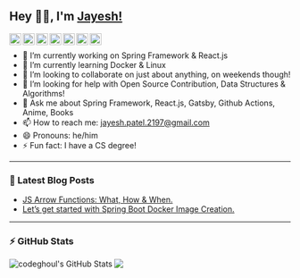 ## Hey 👋🏽, I'm [Jayesh!](https://www.jysh.me) 
<a href="https://twitter.com/j_y_sh">
  <img align="left" alt="Jayesh Patel | Twitter" width="21px" src="https://cdn.jsdelivr.net/npm/simple-icons@v3/icons/twitter.svg" />
</a>
<a href="https://www.linkedin.com/in/jysh/">
  <img align="left" alt="Jayesh Patel | LinkedIn" width="21px" src="https://cdn.jsdelivr.net/npm/simple-icons@v3/icons/linkedin.svg" />
</a>
<a href="https://dev.to/jysh">
  <img align="left" alt="Jayesh Patel | Dev.to" width="21px" src="https://cdn.jsdelivr.net/npm/simple-icons@v3/icons/dev-dot-to.svg" />
</a>
<a href="https://medium.com/@jysh">
  <img align="left" alt="Jayesh Patel | Medium" width="21px" src="https://cdn.jsdelivr.net/npm/simple-icons@v3/icons/medium.svg" />
</a>
<a href="https://leetcode.com/jysh/">
  <img align="left" alt="Jayesh Patel | Leetcode" width="21px" src="https://cdn.jsdelivr.net/npm/simple-icons@v3/icons/leetcode.svg" />
</a>
<a href="https://www.instagram.com/j_y_sh/">
  <img align="left" alt="Jayesh Patel | Instagram" width="21px" src="https://cdn.jsdelivr.net/npm/simple-icons@v3/icons/instagram.svg" />
</a>
<a href="https://www.reddit.com/user/me_jysh">
  <img align="left" alt="Jayesh Patel | Reddit" width="21px" src="https://cdn.jsdelivr.net/npm/simple-icons@v3/icons/reddit.svg" />
</a>

&nbsp;

- 🔭 I’m currently working on Spring Framework & React.js
- 🌱 I’m currently learning Docker & Linux
- 👯 I’m looking to collaborate on just about anything, on weekends though!
- 🤔 I’m looking for help with Open Source Contribution, Data Structures & Algorithms!
- 💬 Ask me about Spring Framework, React.js, Gatsby, Github Actions, Anime, Books
- 📫 How to reach me: jayesh.patel.2197@gmail.com
- 😄 Pronouns: he/him
- ⚡ Fun fact: I have a CS degree!

---

### 📕 Latest Blog Posts
<!-- BLOG-POST-LIST:START -->
- [JS Arrow Functions: What, How & When.](https://dev.to/jysh/js-arrow-functions-what-how-when-4a2m)
- [Let’s get started with Spring Boot Docker Image Creation.](https://dev.to/jysh/let-s-get-started-with-spring-boot-docker-image-creation-4eke)
<!-- BLOG-POST-LIST:END -->

---

### :zap: GitHub Stats

<img align="left" alt="codeghoul's GitHub Stats" src="https://github-readme-stats.codestackr.vercel.app/api?username=codeghoul&show_icons=true&hide_border=true&count_private=true&theme=graywhite" />

![](https://visitor-badge.glitch.me/badge?page_id=codeghoul.codeghoul)
